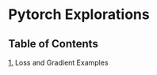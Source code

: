 # Pytorch Explorations

## Table of Contents
[1.](loss_and_gradient_examples.ipynb) Loss and Gradient Examples